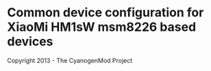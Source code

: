 Common device configuration for XiaoMi HM1sW msm8226 based devices
==============================

Copyright 2013 - The CyanogenMod Project
